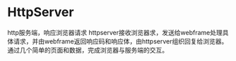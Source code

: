 # HttpServer
http服务端，响应浏览器请求
httpserver接收浏览器求，发送给webframe处理具体请求，并由webframe返回响应码和响应体，由httpserver组织回复给浏览器。
通过几个简单的页面和数据，完成浏览器与服务端的交互。
